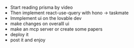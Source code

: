 - Start reading prisma by video
- Then implement react-use-query with hono -> taskmate
- Immplement ui on the lovable dev
- make changes on overalll ui
- make an mcp server or create some papers
- deploy it
- post it and enjoy
